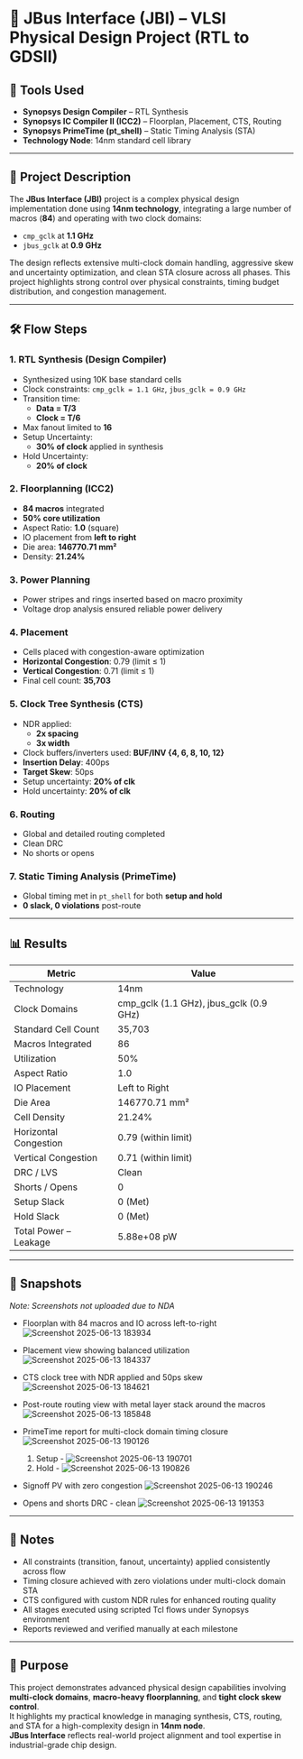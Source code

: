 # 🔌 JBus Interface (JBI) – VLSI Physical Design Project (RTL to GDSII)

## 🔧 Tools Used
- **Synopsys Design Compiler** – RTL Synthesis  
- **Synopsys IC Compiler II (ICC2)** – Floorplan, Placement, CTS, Routing  
- **Synopsys PrimeTime (pt_shell)** – Static Timing Analysis (STA)  
- **Technology Node**: 14nm standard cell library  

---

## 📘 Project Description
The **JBus Interface (JBI)** project is a complex physical design implementation done using **14nm technology**, integrating a large number of macros (**84**) and operating with two clock domains:
- `cmp_gclk` at **1.1 GHz**  
- `jbus_gclk` at **0.9 GHz**  

The design reflects extensive multi-clock domain handling, aggressive skew and uncertainty optimization, and clean STA closure across all phases. This project highlights strong control over physical constraints, timing budget distribution, and congestion management.

---

## 🛠 Flow Steps

### 1. RTL Synthesis (Design Compiler)
- Synthesized using 10K base standard cells  
- Clock constraints: `cmp_gclk = 1.1 GHz`, `jbus_gclk = 0.9 GHz`
- Transition time:  
  - **Data = T/3**  
  - **Clock = T/6**  
- Max fanout limited to **16**
- Setup Uncertainty:  
  - **30% of clock** applied in synthesis  
- Hold Uncertainty:  
  - **20% of clock**

### 2. Floorplanning (ICC2)
- **84 macros** integrated  
- **50% core utilization**  
- Aspect Ratio: **1.0** (square)  
- IO placement from **left to right**
- Die area: **146770.71 mm²**
- Density: **21.24%**

### 3. Power Planning
- Power stripes and rings inserted based on macro proximity
- Voltage drop analysis ensured reliable power delivery

### 4. Placement
- Cells placed with congestion-aware optimization
- **Horizontal Congestion**: 0.79 (limit ≤ 1)  
- **Vertical Congestion**: 0.71 (limit ≤ 1)
- Final cell count: **35,703**

### 5. Clock Tree Synthesis (CTS)
- NDR applied:  
  - **2x spacing**  
  - **3x width**
- Clock buffers/inverters used: **BUF/INV {4, 6, 8, 10, 12}**
- **Insertion Delay**: 400ps  
- **Target Skew**: 50ps
- Setup uncertainty: **20% of clk**  
- Hold uncertainty: **20% of clk**

### 6. Routing
- Global and detailed routing completed
- Clean DRC  
- No shorts or opens

### 7. Static Timing Analysis (PrimeTime)
- Global timing met in `pt_shell` for both **setup and hold**
- **0 slack, 0 violations** post-route

---

## 📊 Results

| Metric                    | Value                |
|---------------------------|----------------------|
| Technology                | 14nm                 |
| Clock Domains             | cmp_gclk (1.1 GHz), jbus_gclk (0.9 GHz) |
| Standard Cell Count       | 35,703               |
| Macros Integrated         | 86                   |
| Utilization               | 50%                  |
| Aspect Ratio              | 1.0                  |
| IO Placement              | Left to Right        |
| Die Area                  | 146770.71 mm²        |
| Cell Density              | 21.24%               |
| Horizontal Congestion     | 0.79 (within limit)  |
| Vertical Congestion       | 0.71 (within limit)  |
| DRC / LVS                 | Clean                |
| Shorts / Opens            | 0                    |
| Setup Slack               | 0 (Met)              |
| Hold Slack                | 0 (Met)              |
| Total Power – Leakage     | 5.88e+08 pW          |

---

## 📸 Snapshots
*Note: Screenshots not uploaded due to NDA*

- Floorplan with 84 macros and IO across left-to-right
  ![Screenshot 2025-06-13 183934](https://github.com/user-attachments/assets/7572ed7e-5746-448c-8eca-fa1fd1835131)

- Placement view showing balanced utilization
  ![Screenshot 2025-06-13 184337](https://github.com/user-attachments/assets/3f24cb1b-4a7b-45c2-8505-c69ec5e9a495)

- CTS clock tree with NDR applied and 50ps skew
  ![Screenshot 2025-06-13 184621](https://github.com/user-attachments/assets/26907939-96ea-4e3b-a611-639a9127afdb)

- Post-route routing view with metal layer stack around the macros
  ![Screenshot 2025-06-13 185848](https://github.com/user-attachments/assets/5f392c43-0bb9-41c4-83b8-1587ebfc79b2)

- PrimeTime report for multi-clock domain timing closure
  ![Screenshot 2025-06-13 190126](https://github.com/user-attachments/assets/5f75932d-f4d3-465a-9014-e26e076f28b0)
  
  1) Setup - ![Screenshot 2025-06-13 190701](https://github.com/user-attachments/assets/8a1f27cf-1f16-44d0-967b-61be797d92eb)
  2) Hold - ![Screenshot 2025-06-13 190826](https://github.com/user-attachments/assets/1e21eb7d-9ca0-4850-8b43-2dda3e3ad2f2)

- Signoff PV with zero congestion
  ![Screenshot 2025-06-13 190246](https://github.com/user-attachments/assets/8106b54a-14e4-4ec8-b2f2-a56dfa7eff17)

- Opens and shorts DRC - clean
  ![Screenshot 2025-06-13 191353](https://github.com/user-attachments/assets/bc15a98a-dc19-4a3c-b935-f1632c03a85b)


---

## 📌 Notes
- All constraints (transition, fanout, uncertainty) applied consistently across flow  
- Timing closure achieved with zero violations under multi-clock domain STA  
- CTS configured with custom NDR rules for enhanced routing quality  
- All stages executed using scripted Tcl flows under Synopsys environment  
- Reports reviewed and verified manually at each milestone  

---

## 🎯 Purpose
This project demonstrates advanced physical design capabilities involving **multi-clock domains**, **macro-heavy floorplanning**, and **tight clock skew control**.  
It highlights my practical knowledge in managing synthesis, CTS, routing, and STA for a high-complexity design in **14nm node**.  
**JBus Interface** reflects real-world project alignment and tool expertise in industrial-grade chip design.

